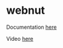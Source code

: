 # webnut

Documentation [here](https://docs.technotim.live/posts/NUT-server-guide/)

Video [here](https://www.youtube.com/watch?v=vyBP7wpN72c)
